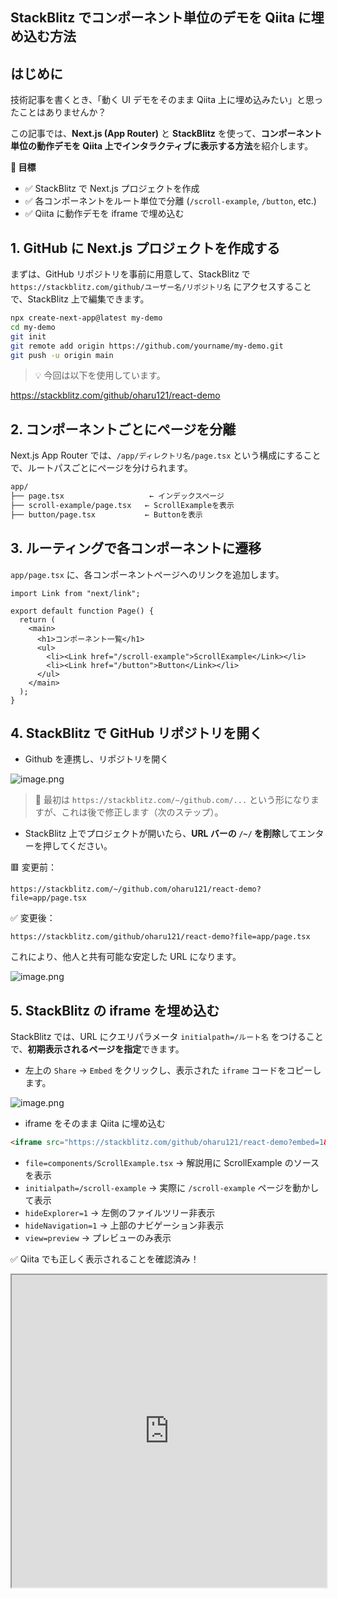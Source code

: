 ## StackBlitz でコンポーネント単位のデモを Qiita に埋め込む方法

## はじめに

技術記事を書くとき、「動く UI デモをそのまま Qiita 上に埋め込みたい」と思ったことはありませんか？

この記事では、**Next.js (App Router)** と **StackBlitz** を使って、**コンポーネント単位の動作デモを Qiita 上でインタラクティブに表示する方法**を紹介します。

**🧱 目標**

- ✅ StackBlitz で Next.js プロジェクトを作成
- ✅ 各コンポーネントをルート単位で分離 (`/scroll-example`, `/button`, etc.)
- ✅ Qiita に動作デモを iframe で埋め込む

## 1. GitHub に Next.js プロジェクトを作成する

まずは、GitHub リポジトリを事前に用意して、StackBlitz で `https://stackblitz.com/github/ユーザー名/リポジトリ名` にアクセスすることで、StackBlitz 上で編集できます。

```bash
npx create-next-app@latest my-demo
cd my-demo
git init
git remote add origin https://github.com/yourname/my-demo.git
git push -u origin main
```

> 💡 今回は以下を使用しています。

https://stackblitz.com/github/oharu121/react-demo

## 2. コンポーネントごとにページを分離

Next.js App Router では、`/app/ディレクトリ名/page.tsx` という構成にすることで、ルートパスごとにページを分けられます。

```bash
app/
├── page.tsx                   ← インデックスページ
├── scroll-example/page.tsx   ← ScrollExampleを表示
├── button/page.tsx           ← Buttonを表示
```

## 3. ルーティングで各コンポーネントに遷移

`app/page.tsx` に、各コンポーネントページへのリンクを追加します。

```tsx:app/page.tsx
import Link from "next/link";

export default function Page() {
  return (
    <main>
      <h1>コンポーネント一覧</h1>
      <ul>
        <li><Link href="/scroll-example">ScrollExample</Link></li>
        <li><Link href="/button">Button</Link></li>
      </ul>
    </main>
  );
}
```

## 4. StackBlitz で GitHub リポジトリを開く

- Github を連携し、リポジトリを開く

![image.png](https://qiita-image-store.s3.ap-northeast-1.amazonaws.com/0/3760374/b128f503-875f-4466-a388-5bf2d67c2f6b.png)

> 🚨 最初は `https://stackblitz.com/~/github.com/...` という形になりますが、これは後で修正します（次のステップ）。

- StackBlitz 上でプロジェクトが開いたら、**URL バーの `/~/` を削除**してエンターを押してください。

🟥 変更前：

```
https://stackblitz.com/~/github.com/oharu121/react-demo?file=app/page.tsx
```

✅ 変更後：

```
https://stackblitz.com/github/oharu121/react-demo?file=app/page.tsx
```

これにより、他人と共有可能な安定した URL になります。

![image.png](https://qiita-image-store.s3.ap-northeast-1.amazonaws.com/0/3760374/0f006847-e026-46bb-b011-da8e124570e8.png)

## 5. StackBlitz の iframe を埋め込む

StackBlitz では、URL にクエリパラメータ `initialpath=/ルート名` をつけることで、**初期表示されるページを指定**できます。

- 左上の `Share` → `Embed` をクリックし、表示された `iframe` コードをコピーします。

![image.png](https://qiita-image-store.s3.ap-northeast-1.amazonaws.com/0/3760374/e08a8bdb-906f-4c5c-a62b-d348bbe7ed6d.png)

- iframe をそのまま Qiita に埋め込む

```md
<iframe src="https://stackblitz.com/github/oharu121/react-demo?embed=1&file=components%2FScrollExample.tsx&hideExplorer=1&hideNavigation=1&initialpath=/scroll-example&view=preview" width="100%" height="500px" />
```

- `file=components/ScrollExample.tsx` → 解説用に ScrollExample のソースを表示
- `initialpath=/scroll-example` → 実際に `/scroll-example` ページを動かして表示
- `hideExplorer=1` → 左側のファイルツリー非表示
- `hideNavigation=1` → 上部のナビゲーション非表示
- `view=preview` → プレビューのみ表示

✅ Qiita でも正しく表示されることを確認済み！

<iframe src="https://stackblitz.com/github/oharu121/react-demo?embed=1&file=components%2FScrollExample.tsx&hideExplorer=1&hideNavigation=1&initialpath=/scroll-example&view=preview" width="100%" height="500px" />

## まとめ

- StackBlitz と Next.js の相性は非常によく、GitHub ベースでメンテも容易
- `initialpath`を使えば、任意のページを直接プレビュー可能
- Qiita でも**iframe を使ったインタラクティブなデモ**が実現できる！

**🎯 最終的にできたもの**

- 各コンポーネントを `/component-name` に分離し、
- StackBlitz 経由で個別にデモ表示ができる構成に！
- Qiita に実際に埋め込んで動作確認済み。
